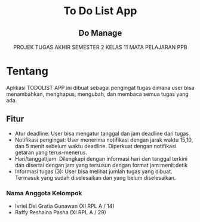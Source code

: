<h1 align="center">To Do List App</h1>
<h2 align="center">Do Manage</h2>

<p align="center">PROJEK TUGAS AKHIR SEMESTER 2 KELAS 11 MATA PELAJARAN PPB</p>

# Tentang
Aplikasi TODOLIST APP ini dibuat sebagai pengingat tugas dimana user bisa menambahkan, menghapus, mengubah, dan membaca semua tugas yang ada. 

## Fitur
- Atur deadline: User bisa mengatur tanggal dan jam deadline dari tugas
- Notifikasi pengingat: User menerima notifikasi dengan jarak waktu 15,10, dan 5 menit sebelum waktu deadline. Diperkuat dengan notifikasi getaran yang terus-menerus.
- Hari/tanggal/jam: Dilengkapi dengan informasi hari dan tanggal terkini dan disertai dengan jam yang tersusun dengan format jam:menit:detik
- Informasi tugas (3): User bisa melihat jumlah tugas yang dibuat. Termasuk yang sudah diselesaikan dan yang belum diselesaikan.

### Nama Anggota Kelompok
- Ivriel Dei Gratia Gunawan (XI RPL A / 14)
- Raffy Reshaina Pasha (XI RPL A / 29)
